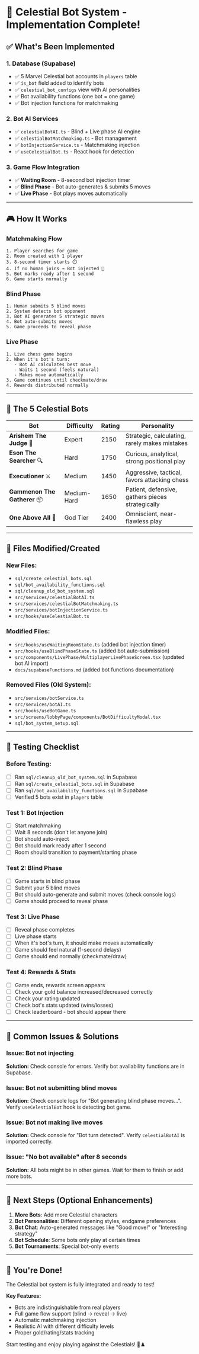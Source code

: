 # 🤖 Celestial Bot System - Implementation Complete!

## ✅ What's Been Implemented

### 1. Database (Supabase)
- ✅ 5 Marvel Celestial bot accounts in `players` table
- ✅ `is_bot` field added to identify bots
- ✅ `celestial_bot_configs` view with AI personalities
- ✅ Bot availability functions (one bot = one game)
- ✅ Bot injection functions for matchmaking

### 2. Bot AI Services
- ✅ `celestialBotAI.ts` - Blind + Live phase AI engine
- ✅ `celestialBotMatchmaking.ts` - Bot management
- ✅ `botInjectionService.ts` - Matchmaking injection
- ✅ `useCelestialBot.ts` - React hook for detection

### 3. Game Flow Integration
- ✅ **Waiting Room** - 8-second bot injection timer
- ✅ **Blind Phase** - Bot auto-generates & submits 5 moves
- ✅ **Live Phase** - Bot plays moves automatically

---

## 🎮 How It Works

### Matchmaking Flow
```
1. Player searches for game
2. Room created with 1 player
3. 8-second timer starts ⏱️
4. If no human joins → Bot injected 🤖
5. Bot marks ready after 1 second
6. Game starts normally
```

### Blind Phase
```
1. Human submits 5 blind moves
2. System detects bot opponent
3. Bot AI generates 5 strategic moves
4. Bot auto-submits moves
5. Game proceeds to reveal phase
```

### Live Phase
```
1. Live chess game begins
2. When it's bot's turn:
   - Bot AI calculates best move
   - Waits 1 second (feels natural)
   - Makes move automatically
3. Game continues until checkmate/draw
4. Rewards distributed normally
```

---

## 🎯 The 5 Celestial Bots

| Bot | Difficulty | Rating | Personality |
|-----|-----------|--------|-------------|
| **Arishem The Judge** 👑 | Expert | 2150 | Strategic, calculating, rarely makes mistakes |
| **Eson The Searcher** 🔍 | Hard | 1750 | Curious, analytical, strong positional play |
| **Executioner** ⚔️ | Medium | 1450 | Aggressive, tactical, favors attacking chess |
| **Gammenon The Gatherer** 📦 | Medium-Hard | 1650 | Patient, defensive, gathers pieces strategically |
| **One Above All** 🌟 | God Tier | 2400 | Omniscient, near-flawless play |

---

## 📝 Files Modified/Created

### New Files:
- `sql/create_celestial_bots.sql`
- `sql/bot_availability_functions.sql`
- `sql/cleanup_old_bot_system.sql`
- `src/services/celestialBotAI.ts`
- `src/services/celestialBotMatchmaking.ts`
- `src/services/botInjectionService.ts`
- `src/hooks/useCelestialBot.ts`

### Modified Files:
- `src/hooks/useWaitingRoomState.ts` (added bot injection timer)
- `src/hooks/useBlindPhaseState.ts` (added bot auto-submission)
- `src/components/LivePhase/MultiplayerLivePhaseScreen.tsx` (updated bot AI import)
- `docs/supabaseFunctions.md` (added bot functions documentation)

### Removed Files (Old System):
- `src/services/botService.ts`
- `src/services/botAI.ts`
- `src/hooks/useBotGame.ts`
- `src/screens/lobbyPage/components/BotDifficultyModal.tsx`
- `sql/bot_system_setup.sql`

---

## 🧪 Testing Checklist

### Before Testing:
- [ ] Ran `sql/cleanup_old_bot_system.sql` in Supabase
- [ ] Ran `sql/create_celestial_bots.sql` in Supabase
- [ ] Ran `sql/bot_availability_functions.sql` in Supabase
- [ ] Verified 5 bots exist in `players` table

### Test 1: Bot Injection
- [ ] Start matchmaking
- [ ] Wait 8 seconds (don't let anyone join)
- [ ] Bot should auto-inject
- [ ] Bot should mark ready after 1 second
- [ ] Room should transition to payment/starting phase

### Test 2: Blind Phase
- [ ] Game starts in blind phase
- [ ] Submit your 5 blind moves
- [ ] Bot should auto-generate and submit moves (check console logs)
- [ ] Game should proceed to reveal phase

### Test 3: Live Phase
- [ ] Reveal phase completes
- [ ] Live phase starts
- [ ] When it's bot's turn, it should make moves automatically
- [ ] Game should feel natural (1-second delays)
- [ ] Game should end normally (checkmate/draw)

### Test 4: Rewards & Stats
- [ ] Game ends, rewards screen appears
- [ ] Check your gold balance increased/decreased correctly
- [ ] Check your rating updated
- [ ] Check bot's stats updated (wins/losses)
- [ ] Check leaderboard - bot should appear there

---

## 🐛 Common Issues & Solutions

### Issue: Bot not injecting
**Solution:** Check console for errors. Verify bot availability functions are in Supabase.

### Issue: Bot not submitting blind moves
**Solution:** Check console logs for "Bot generating blind phase moves...". Verify `useCelestialBot` hook is detecting bot game.

### Issue: Bot not making live moves
**Solution:** Check console for "Bot turn detected". Verify `celestialBotAI` is imported correctly.

### Issue: "No bot available" after 8 seconds
**Solution:** All bots might be in other games. Wait for them to finish or add more bots.

---

## 🚀 Next Steps (Optional Enhancements)

1. **More Bots**: Add more Celestial characters
2. **Bot Personalities**: Different opening styles, endgame preferences
3. **Bot Chat**: Auto-generated messages like "Good move!" or "Interesting strategy"
4. **Bot Schedule**: Some bots only play at certain times
5. **Bot Tournaments**: Special bot-only events

---

## 🎉 You're Done!

The Celestial bot system is fully integrated and ready to test!

**Key Features:**
- Bots are indistinguishable from real players
- Full game flow support (blind → reveal → live)
- Automatic matchmaking injection
- Realistic AI with different difficulty levels
- Proper gold/rating/stats tracking

Start testing and enjoy playing against the Celestials! 🤖♟️
